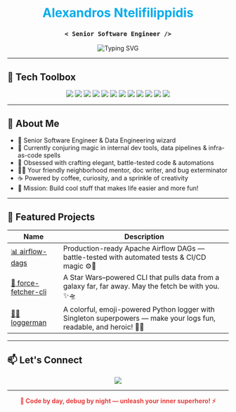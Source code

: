 <h1 align="center"><span style="color:#00aced">Alexandros Ntelifilippidis</span></h1>

<h3 align="center">
  <code>&lt; Senior Software Engineer /&gt;</code>
</h3>

<p align="center">
  <img src="https://readme-typing-svg.herokuapp.com?font=Fira+Code&size=22&pause=1000&center=true&vCenter=true&multiline=true&width=650&lines=I+build+cool+stuff+%F0%9F%9A%80;" alt="Typing SVG" />
</p>

---

## 🔧 Tech Toolbox

<p align="center">
  <!-- Language -->
  <img src="https://img.shields.io/badge/Python-3776AB?style=for-the-badge&logo=python&logoColor=white"/>
  
  <!-- Data -->
  <img src="https://img.shields.io/badge/Apache%20Spark-E25A1C?style=for-the-badge&logo=apachespark&logoColor=white"/>
  <img src="https://img.shields.io/badge/Databricks-FF3621?style=for-the-badge&logo=databricks&logoColor=white"/>
  <img src="https://img.shields.io/badge/Airflow-017CEE?style=for-the-badge&logo=apacheairflow&logoColor=white"/>

  <!-- DevOps -->
  <img src="https://img.shields.io/badge/GitHub-181717?style=for-the-badge&logo=github&logoColor=white"/>
  <img src="https://img.shields.io/badge/GitLab-FC6D26?style=for-the-badge&logo=gitlab&logoColor=white"/>
  <img src="https://img.shields.io/badge/Terraform-7B42BC?style=for-the-badge&logo=terraform&logoColor=white"/>
  <img src="https://img.shields.io/badge/Docker-2496ED?style=for-the-badge&logo=docker&logoColor=white"/>
  
  <!-- Cloud -->
  <img src="https://img.shields.io/badge/AWS-232F3E?style=for-the-badge&logo=amazonaws&logoColor=white"/>
  <img src="https://img.shields.io/badge/Azure-0078D4?style=for-the-badge&logo=microsoftazure&logoColor=white"/>
  
  <!-- Frameworks -->
  <img src="https://img.shields.io/badge/Flask-000000?style=for-the-badge&logo=flask&logoColor=white"/>
  <img src="https://img.shields.io/badge/FastAPI-009688?style=for-the-badge&logo=fastapi&logoColor=white"/>
  
  
</p>

---

## 🚀 About Me

- 🧠 Senior Software Engineer & Data Engineering wizard  
- 🔭 Currently conjuring magic in internal dev tools, data pipelines & infra-as-code spells  
- 🧰 Obsessed with crafting elegant, battle-tested code & automations  
- 🧙‍♂️ Your friendly neighborhood mentor, doc writer, and bug exterminator  
- ☕ Powered by coffee, curiosity, and a sprinkle of creativity  
- 🎯 Mission: Build cool stuff that makes life easier and more fun!

---

## 📂 Featured Projects

| Name | Description |
|------|-------------|
| [📊 airflow-dags](https://github.com/alexntelifilippidis/airflow) | Production-ready Apache Airflow DAGs — battle-tested with automated tests & CI/CD magic ⚙️🚀 |
| [🌌 force-fetcher-cli](https://github.com/alexntelifilippidis/force-fetcher-cli) | A Star Wars–powered CLI that pulls data from a galaxy far, far away. May the fetch be with you. ✨🛸 |
| [🦸‍♂️ loggerman](https://github.com/alexntelifilippidis/Loggerman) | A colorful, emoji-powered Python logger with Singleton superpowers — make your logs fun, readable, and heroic! 🌈🔥 |

---

## 📫 Let's Connect

<p align="center">
  <a href="[https://linkedin.com/in/yourprofile](https://www.linkedin.com/in/alexandros-ntelifilippidis-98356219a/)"><img src="https://img.shields.io/badge/LinkedIn-%230077B5.svg?&style=for-the-badge&logo=linkedin&logoColor=white" /></a>
</p>

---

<p align="center">
  <strong>
    <span style="color:#E53E3E; animation: blinker 1s linear infinite;">
      🦇 Code by day, debug by night — unleash your inner superhero! ⚡
    </span>
  </strong>
</p>
